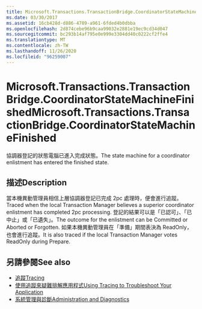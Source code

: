 ```yaml
---
title: Microsoft.Transactions.TransactionBridge.CoordinatorStateMachineFinished
ms.date: 03/30/2017
ms.assetid: 16cb428d-d886-4789-a961-6fded4b0dbba
ms.openlocfilehash: 2d874cebe96b9caa99032e2881e19ec9cd34d047
ms.sourcegitcommit: bc293b14af795e0e999e3304dd40c0222cf2ffe4
ms.translationtype: MT
ms.contentlocale: zh-TW
ms.lasthandoff: 11/26/2020
ms.locfileid: "96259007"
---
```

# <a name="microsofttransactionstransactionbridgecoordinatorstatemachinefinished"></a><span data-ttu-id="e3c34-102">Microsoft.Transactions.TransactionBridge.CoordinatorStateMachineFinished</span><span class="sxs-lookup"><span data-stu-id="e3c34-102">Microsoft.Transactions.TransactionBridge.CoordinatorStateMachineFinished</span></span>

<span data-ttu-id="e3c34-103">協調器登記的狀態電腦已進入完成狀態。</span><span class="sxs-lookup"><span data-stu-id="e3c34-103">The state machine for a coordinator enlistment has entered the finished state.</span></span>  
  
## <a name="description"></a><span data-ttu-id="e3c34-104">描述</span><span class="sxs-lookup"><span data-stu-id="e3c34-104">Description</span></span>  

 <span data-ttu-id="e3c34-105">當本機異動管理員相信上層協調器登記已完成 2pc 處理時，便會進行追蹤。</span><span class="sxs-lookup"><span data-stu-id="e3c34-105">Traced when the local Transaction Manager believes a superior coordinator enlistment has completed 2pc processing.</span></span> <span data-ttu-id="e3c34-106">登記的結果可以是「已認可」、「已中止」或「已遺失」。</span><span class="sxs-lookup"><span data-stu-id="e3c34-106">The outcome for the enlistment can be Committed or Aborted or Forgotten.</span></span> <span data-ttu-id="e3c34-107">如果本機異動管理員在「準備」期間表決為 ReadOnly，也會進行追蹤。</span><span class="sxs-lookup"><span data-stu-id="e3c34-107">It is also traced if the local Transaction Manager votes ReadOnly during Prepare.</span></span>  
  
## <a name="see-also"></a><span data-ttu-id="e3c34-108">另請參閱</span><span class="sxs-lookup"><span data-stu-id="e3c34-108">See also</span></span>

- [<span data-ttu-id="e3c34-109">追蹤</span><span class="sxs-lookup"><span data-stu-id="e3c34-109">Tracing</span></span>](index.md)
- [<span data-ttu-id="e3c34-110">使用追蹤來疑難排解應用程式</span><span class="sxs-lookup"><span data-stu-id="e3c34-110">Using Tracing to Troubleshoot Your Application</span></span>](using-tracing-to-troubleshoot-your-application.md)
- [<span data-ttu-id="e3c34-111">系統管理與診斷</span><span class="sxs-lookup"><span data-stu-id="e3c34-111">Administration and Diagnostics</span></span>](../index.md)
